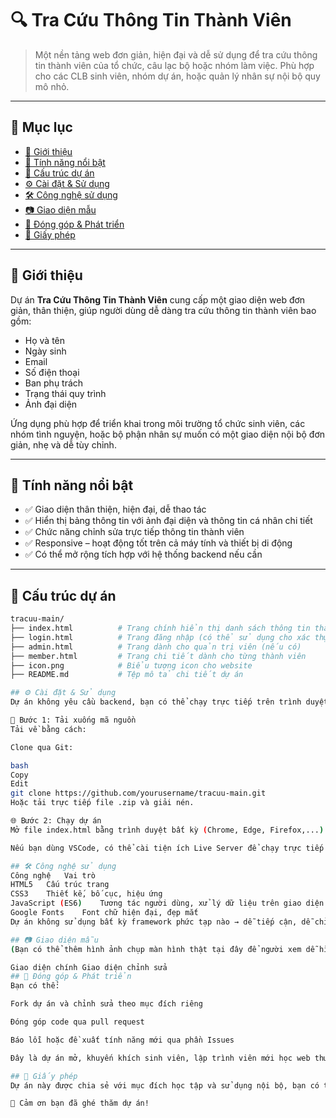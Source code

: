 # 🔍 Tra Cứu Thông Tin Thành Viên

> Một nền tảng web đơn giản, hiện đại và dễ sử dụng để tra cứu thông tin thành viên của tổ chức, câu lạc bộ hoặc nhóm làm việc. Phù hợp cho các CLB sinh viên, nhóm dự án, hoặc quản lý nhân sự nội bộ quy mô nhỏ.

---

## 📖 Mục lục

- [📌 Giới thiệu](#-giới-thiệu)
- [🚀 Tính năng nổi bật](#-tính-năng-nổi-bật)
- [📁 Cấu trúc dự án](#-cấu-trúc-dự-án)
- [⚙️ Cài đặt & Sử dụng](#️-cài-đặt--sử-dụng)
- [🛠 Công nghệ sử dụng](#-công-nghệ-sử-dụng)
- [📷 Giao diện mẫu](#-giao-diện-mẫu)
- [🤝 Đóng góp & Phát triển](#-đóng-góp--phát-triển)
- [📄 Giấy phép](#-giấy-phép)

---

## 📌 Giới thiệu

Dự án **Tra Cứu Thông Tin Thành Viên** cung cấp một giao diện web đơn giản, thân thiện, giúp người dùng dễ dàng tra cứu thông tin thành viên bao gồm:

- Họ và tên
- Ngày sinh
- Email
- Số điện thoại
- Ban phụ trách
- Trạng thái quy trình
- Ảnh đại diện

Ứng dụng phù hợp để triển khai trong môi trường tổ chức sinh viên, các nhóm tình nguyện, hoặc bộ phận nhân sự muốn có một giao diện nội bộ đơn giản, nhẹ và dễ tùy chỉnh.

---

## 🚀 Tính năng nổi bật

- ✅ Giao diện thân thiện, hiện đại, dễ thao tác
- ✅ Hiển thị bảng thông tin với ảnh đại diện và thông tin cá nhân chi tiết
- ✅ Chức năng chỉnh sửa trực tiếp thông tin thành viên
- ✅ Responsive – hoạt động tốt trên cả máy tính và thiết bị di động
- ✅ Có thể mở rộng tích hợp với hệ thống backend nếu cần

---

## 📁 Cấu trúc dự án

```bash
tracuu-main/
├── index.html          # Trang chính hiển thị danh sách thông tin thành viên
├── login.html          # Trang đăng nhập (có thể sử dụng cho xác thực)
├── admin.html          # Trang dành cho quản trị viên (nếu có)
├── member.html         # Trang chi tiết dành cho từng thành viên
├── icon.png            # Biểu tượng icon cho website
├── README.md           # Tệp mô tả chi tiết dự án

## ⚙️ Cài đặt & Sử dụng
Dự án không yêu cầu backend, bạn có thể chạy trực tiếp trên trình duyệt.

🔧 Bước 1: Tải xuống mã nguồn
Tải về bằng cách:

Clone qua Git:

bash
Copy
Edit
git clone https://github.com/yourusername/tracuu-main.git
Hoặc tải trực tiếp file .zip và giải nén.

🌐 Bước 2: Chạy dự án
Mở file index.html bằng trình duyệt bất kỳ (Chrome, Edge, Firefox,...).

Nếu bạn dùng VSCode, có thể cài tiện ích Live Server để chạy trực tiếp từ trình duyệt với tốc độ nhanh và hỗ trợ hot reload.

## 🛠 Công nghệ sử dụng
Công nghệ	Vai trò
HTML5	Cấu trúc trang
CSS3	Thiết kế, bố cục, hiệu ứng
JavaScript (ES6)	Tương tác người dùng, xử lý dữ liệu trên giao diện
Google Fonts	Font chữ hiện đại, đẹp mắt
Dự án không sử dụng bất kỳ framework phức tạp nào → dễ tiếp cận, dễ chỉnh sửa.

## 📷 Giao diện mẫu
(Bạn có thể thêm hình ảnh chụp màn hình thật tại đây để người xem dễ hình dung)

Giao diện chính	Giao diện chỉnh sửa
## 🤝 Đóng góp & Phát triển
Bạn có thể:

Fork dự án và chỉnh sửa theo mục đích riêng

Đóng góp code qua pull request

Báo lỗi hoặc đề xuất tính năng mới qua phần Issues

Đây là dự án mở, khuyến khích sinh viên, lập trình viên mới học web thử sức và đóng góp!

## 📄 Giấy phép
Dự án này được chia sẻ với mục đích học tập và sử dụng nội bộ, bạn có thể tùy biến lại theo nhu cầu của mình. Khi chia sẻ công khai, vui lòng ghi nguồn dự án gốc.

🎉 Cảm ơn bạn đã ghé thăm dự án!
